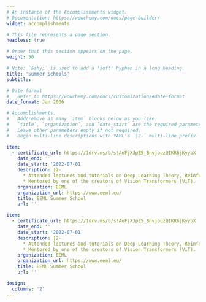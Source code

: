 ```yaml
---
# An instance of the Accomplishments widget.
# Documentation: https://wowchemy.com/docs/page-builder/
widget: accomplishments

# This file represents a page section.
headless: true

# Order that this section appears on the page.
weight: 50

# Note: `&shy;` is used to add a 'soft' hyphen in a long heading.
title: 'Summer Schools'
subtitle:

# Date format
#   Refer to https://wowchemy.com/docs/customization/#date-format
date_format: Jan 2006

# Accomplishments.
#   Add/remove as many `item` blocks below as you like.
#   `title`, `organization`, and `date_start` are the required parameters.
#   Leave other parameters empty if not required.
#   Begin multi-line descriptions with YAML's `|2-` multi-line prefix.

item:
  - certificate_url: https://1drv.ms/b/s!AoFjXJpZ5_BnvjouzQIKR6jKyybX
    date_end: ''
    date_start: '2022-07-01'
    description: |2-
      * Attended lectures and tutorials on Deep Learning Theory, Reinforcement Learning, Computer Vision, Explainability, Graph Neural Networks, Speech Recognition, NLP, Causality.
      * Mentored by one of the creators of Vision Transformers (ViT).
    organization: EEML
    organization_url: https://www.eeml.eu/
    title: EEML Summer School
    url: ''

item:
  - certificate_url: https://1drv.ms/b/s!AoFjXJpZ5_BnvjouzQIKR6jKyybX
    date_end: ''
    date_start: '2022-07-01'
    description: |2-
      * Attended lectures and tutorials on Deep Learning Theory, Reinforcement Learning, Computer Vision, Explainability, Graph Neural Networks, Speech Recognition, NLP, Causality.
      * Mentored by one of the creators of Vision Transformers (ViT).
    organization: EEML
    organization_url: https://www.eeml.eu/
    title: EEML Summer School
    url: ''

design:
  columns: '2'
---
```

